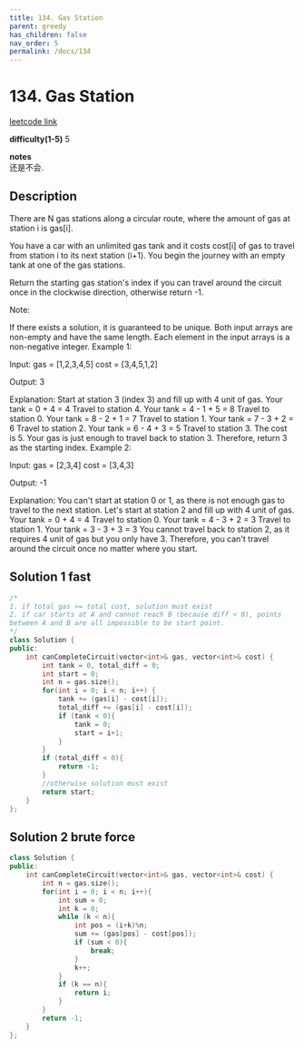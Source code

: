 ```yaml
---
title: 134. Gas Station
parent: greedy
has_children: false
nav_order: 5
permalink: /docs/134
---
```

# 134. Gas Station

[leetcode link](https://leetcode.com/problems/gas-station/)

**difficulty(1-5)**
5

**notes**   
还是不会.

## Description
There are N gas stations along a circular route, where the amount of gas at station i is gas[i].

You have a car with an unlimited gas tank and it costs cost[i] of gas to travel from station i to its next station (i+1). You begin the journey with an empty tank at one of the gas stations.

Return the starting gas station's index if you can travel around the circuit once in the clockwise direction, otherwise return -1.

Note:

If there exists a solution, it is guaranteed to be unique.
Both input arrays are non-empty and have the same length.
Each element in the input arrays is a non-negative integer.
Example 1:

Input: 
gas  = [1,2,3,4,5]
cost = [3,4,5,1,2]

Output: 3

Explanation:
Start at station 3 (index 3) and fill up with 4 unit of gas. Your tank = 0 + 4 = 4
Travel to station 4. Your tank = 4 - 1 + 5 = 8
Travel to station 0. Your tank = 8 - 2 + 1 = 7
Travel to station 1. Your tank = 7 - 3 + 2 = 6
Travel to station 2. Your tank = 6 - 4 + 3 = 5
Travel to station 3. The cost is 5. Your gas is just enough to travel back to station 3.
Therefore, return 3 as the starting index.
Example 2:

Input: 
gas  = [2,3,4]
cost = [3,4,3]

Output: -1

Explanation:
You can't start at station 0 or 1, as there is not enough gas to travel to the next station.
Let's start at station 2 and fill up with 4 unit of gas. Your tank = 0 + 4 = 4
Travel to station 0. Your tank = 4 - 3 + 2 = 3
Travel to station 1. Your tank = 3 - 3 + 3 = 3
You cannot travel back to station 2, as it requires 4 unit of gas but you only have 3.
Therefore, you can't travel around the circuit once no matter where you start.

## Solution 1 fast

```c++
/*
1. if total gas >= total cost, solution must exist
2. if car starts at A and cannot reach B (because diff < 0), points 
between A and B are all impossible to be start point. 
*/
class Solution {
public:
    int canCompleteCircuit(vector<int>& gas, vector<int>& cost) {
        int tank = 0, total_diff = 0;
        int start = 0;
        int n = gas.size();
        for(int i = 0; i < n; i++) {
            tank += (gas[i] - cost[i]);
            total_diff += (gas[i] - cost[i]);
            if (tank < 0){
                tank = 0; 
                start = i+1;
            }
        }
        if (total_diff < 0){
            return -1;
        }
        //otherwise solution must exist
        return start;
    }
};
```

## Solution 2 brute force

```c++
class Solution {
public:
    int canCompleteCircuit(vector<int>& gas, vector<int>& cost) {
        int n = gas.size();
        for(int i = 0; i < n; i++){
            int sum = 0;
            int k = 0;
            while (k < n){
                int pos = (i+k)%n;
                sum += (gas[pos] - cost[pos]);
                if (sum < 0){
                    break;
                }
                k++;
            }
            if (k == n){
                return i;
            }            
        }
        return -1;        
    }
};
```